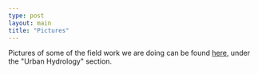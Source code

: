 ```yaml
---
type: post
layout: main
title: "Pictures"
---
```

Pictures of some of the field work we are doing can be found
[here](http://www.cee.princeton.edu/eewr/hydromet/research.html), under the
"Urban Hydrology" section.


